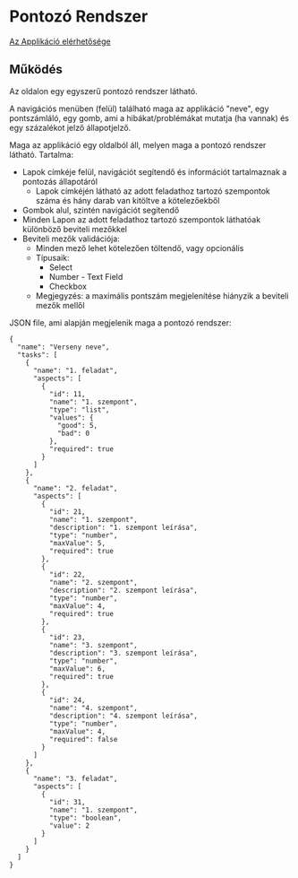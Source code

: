 # Pontozó Rendszer

[Az Applikáció elérhetősége](https://roaring-longma-8f7881.netlify.app/)

## Működés

Az oldalon egy egyszerű pontozó rendszer látható.

A navigációs menüben (felül) található maga az applikáció "neve", egy pontszámláló, egy gomb, ami a hibákat/problémákat mutatja (ha vannak) és egy százalékot jelző állapotjelző.

Maga az applikáció egy oldalból áll, melyen maga a pontozó rendszer látható. Tartalma:

-   Lapok címkéje felül, navigációt segítendő és információt tartalmaznak a pontozás állapotáról
    -   Lapok címkéjén látható az adott feladathoz tartozó szempontok száma és hány darab van kitöltve a kötelezőekből
-   Gombok alul, szintén navigációt segítendő
-   Minden Lapon az adott feladathoz tartozó szempontok láthatóak különböző beviteli mezőkkel
-   Beviteli mezők validációja:
    -   Minden mező lehet kötelezően töltendő, vagy opcionális
    -   Típusaik:
        -   Select
        -   Number - Text Field
        -   Checkbox
    -   Megjegyzés: a maximális pontszám megjelenítése hiányzik a beviteli mezők mellől

JSON file, ami alapján megjelenik maga a pontozó rendszer:

```
{
  "name": "Verseny neve",
  "tasks": [
    {
      "name": "1. feladat",
      "aspects": [
        {
          "id": 11,
          "name": "1. szempont",
          "type": "list",
          "values": {
            "good": 5,
            "bad": 0
          },
          "required": true
        }
      ]
    },
    {
      "name": "2. feladat",
      "aspects": [
        {
          "id": 21,
          "name": "1. szempont",
          "description": "1. szempont leírása",
          "type": "number",
          "maxValue": 5,
          "required": true
        },
        {
          "id": 22,
          "name": "2. szempont",
          "description": "2. szempont leírása",
          "type": "number",
          "maxValue": 4,
          "required": true
        },
        {
          "id": 23,
          "name": "3. szempont",
          "description": "3. szempont leírása",
          "type": "number",
          "maxValue": 6,
          "required": true
        },
        {
          "id": 24,
          "name": "4. szempont",
          "description": "4. szempont leírása",
          "type": "number",
          "maxValue": 4,
          "required": false
        }
      ]
    },
    {
      "name": "3. feladat",
      "aspects": [
        {
          "id": 31,
          "name": "1. szempont",
          "type": "boolean",
          "value": 2
        }
      ]
    }
  ]
}
```
